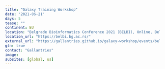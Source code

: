 ```yaml
---
title: "Galaxy Training Workshop"
date: '2021-06-21'
days: 5
tease: ""
continent: EU
location: "Belgrade Bioinformatics Conference 2021 (BELBI), Online, Belgrade, Serbia"
location_url: "https://belbi.bg.ac.rs/"
external_url: "https://gallantries.github.io/galaxy-workshop/events/belbi-2021.html"
gtn: true
contact: "Gallantries"
image: 
subsites: [global, us]
---
```

